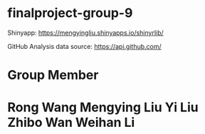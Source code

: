 # finalproject-group-9

Shinyapp:     <a href=https://mengyingliu.shinyapps.io/shinyrlib/>https://mengyingliu.shinyapps.io/shinyrlib/<a>

GitHub Analysis data source: <a href=https://api.github.com/>https://api.github.com/<a>

<h1>Group Member<h1>
Rong Wang
Mengying Liu
Yi Liu
Zhibo Wan
Weihan Li
